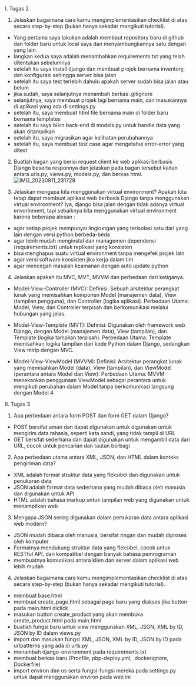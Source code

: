 I. Tugas 2
1. Jelaskan bagaimana cara kamu mengimplementasikan checklist di atas secara step-by-step (bukan hanya sekadar mengikuti tutorial).
- Yang pertama saya lakukan adalah membaut repository baru di github dan folder baru untuk local saya dan menyambungkannya satu dengan yang lain. 
- langkan kedua saya adalah menambahkan requirements.txt yang telah ditentukan sebelumnya
- setelah itu saya install django dan membuat projek bernama inventory, dan konfigurasi sehingga server bisa jalan
- setelah itu saya test terlebih dahulu apakah server sudah bisa jalan atau belum
- jika sudah, saya selanjutnya menambah berkas .gitignore
- selanjutnya, saya membuat projek lagi bernama main, dan masukannya di aplikasi yang ada di settings.py
- setelah itu, saya membuat html file bernama main di folder baru bernama templates
- setelah itu saya bikin back-end di models.py untuk handle data yang akan ditampilkan
- setelah itu, saya migrasikan agar kelihatan perubahannya
- setelah itu, saya membuat test case agar mengetahui error-error yang ditest

2. Buatlah bagan yang berisi request client ke web aplikasi berbasis Django beserta responnya dan jelaskan pada bagan tersebut kaitan antara urls.py, views.py, 
models.py, dan berkas html.
![IMG_20230911_231729](https://github.com/Not0nline/Tugas_PBP/assets/80256853/5645122c-4a10-4650-b98a-0cf87cfb7006)


3. Jelaskan mengapa kita menggunakan virtual environment? Apakah kita tetap dapat membuat aplikasi web berbasis Django tanpa menggunakan virtual environment?
Iya, django bisa jalan dengan tidak adanya virtual envorinment, tapi sebaiknya kita menggunakan virtual environment karena beberapa alesan :
- agar setiap projek mempunyai lingkungan yang terisolasi satu dari yang lain dengan versi python berbeda-beda
- agar lebih mudah menginstal dan managemen dependensi (requirements.txt) untuk replikasi yang konsisten
- bisa menghapus suatu virtual environment tanpa mengefek projek lain
- agar versi software konsisten jika kerja dalam tim
- agar mencegah masalah keamanan dengan auto update python


4. Jelaskan apakah itu MVC, MVT, MVVM dan perbedaan dari ketiganya.

- Model-View-Controller (MVC):
    Definisi: Sebuah arsitektur perangkat lunak yang memisahkan komponen Model (manajemen data), View (tampilan pengguna), dan Controller (logika aplikasi).
    Perbedaan Utama: Model, View, dan Controller terpisah dan berkomunikasi melalui hubungan yang jelas.

- Model-View-Template (MVT):
    Definisi: Digunakan oleh framework web Django, dengan Model (manajemen data), View (tampilan), dan Template (logika tampilan terpisah).
    Perbedaan Utama: Template memisahkan logika tampilan dari kode Python dalam Django, sedangkan View mirip dengan MVC.

- Model-View-ViewModel (MVVM):
    Definisi: Arsitektur perangkat lunak yang memisahkan Model (data), View (tampilan), dan ViewModel (perantara antara Model dan View).
    Perbedaan Utama: MVVM menekankan penggunaan ViewModel sebagai perantara untuk mengikuti perubahan dalam Model tanpa berkomunikasi langsung dengan Model.4
    
II. Tugas 3
1. Apa perbedaan antara form POST dan form GET dalam Django?
- POST bersifat aman dan dapat digunakan untuk digunakan untuk mengirim data rahasia, seperti kata sandi, yang tidak tampil di URL
- GET bersifat sederhana dan dapat digunakan untuk mengambil data dari URL, cocok untuk pencarian dan tautan berbagi

2. Apa perbedaan utama antara XML, JSON, dan HTML dalam konteks pengiriman data?
- XML adalah format struktur data yang fleksibel dan digunakan untuk penukaran data
- JSON adalah format data sederhana yang mudah dibaca oleh manusia dan digunakan untuk API
- HTML adalah bahasa markup untuk tampilan web yang digunakan untuk menampilkan web

3. Mengapa JSON sering digunakan dalam pertukaran data antara aplikasi web modern?
- JSON mudah dibaca oleh manusia, bersifat ringan dan mudah diproses oleh komputer
- Formatnya mendukung struktur data yang fleksibel, cocok untuk RESTful API, dan kompatibel dengan banyak bahasa pemrograman
- membuatnya komunikasi antara klien dan server dalam aplikasi web lebih mudah

4. Jelaskan bagaimana cara kamu mengimplementasikan checklist di atas secara step-by-step (bukan hanya sekadar mengikuti tutorial).
- membuat base.html
- membuat create_page.html sebagai page baru yang diakses jika button pada main.html diclick
- masukan button create_product yang akan membuka create_product.html pada main.html
- buatlah fungsi baru untuk view menggunakan XML, JSON, XML by ID, JSON by ID dalam views.py
- import dan masukan fungsi XML, JSON, XML by ID, JSON by ID pada urlpatterns yang ada di urls.py
- menambah django-environment pada requirements.txt
- membuat berkas baru (Procfile, pbp-deploy.yml, .dockerignore, Dockerfile)
- import environ dan os serta fungsi-fungsi mereka pada settings.py untuk dapat menggunakan environ pada web ini
    

